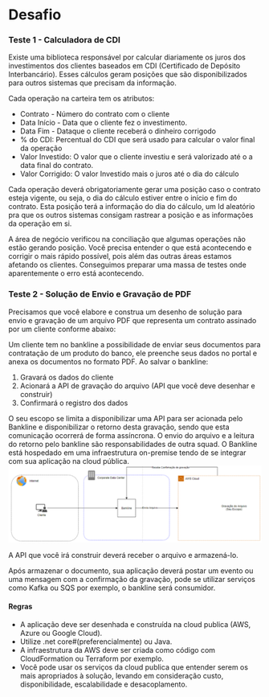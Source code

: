 # Desafio

### Teste 1 - Calculadora de CDI
Existe uma biblioteca responsável por calcular diariamente os juros dos investimentos dos clientes baseados em CDI (Certificado de Depósito Interbancário). Esses cálculos geram posições que são disponibilizados para outros sistemas que precisam da informação.

Cada operação na carteira tem os atributos:
* Contrato - Número do contrato com o cliente
* Data Início - Data que o cliente fez o investimento.
* Data Fim - Dataque o cliente receberá o dinheiro corrigodo
* % do CDI: Percentual do CDI que será usado para calcular o valor final da operação
* Valor Investido: O valor que o cliente investiu e será valorizado até o a data final do contrato.
* Valor Corrigido: O valor Investido mais o juros até o dia do cálculo

Cada operação deverá obrigatoriamente gerar uma posição caso o contrato esteja vigente, ou seja, o dia do cálculo estiver entre o início e fim do contrato. Esta posição terá a informação do dia do cálculo, um Id aleatório pra que os outros sistemas consigam rastrear a posição e as informações da operação em si.

A área de negócio verificou na conciliação que algumas operações não estão gerando posição. Você precisa entender o que está acontecendo e corrigir o mais rápido possível, pois além das outras áreas estamos afetando os clientes. Conseguimos preparar uma massa de testes onde aparentemente o erro está acontecendo.


### Teste 2 - Solução de Envio e Gravação de PDF
Precisamos que você elabore e construa um desenho de solução para envio e gravação de um arquivo PDF que representa um contrato assinado por um cliente conforme abaixo:

Um cliente tem no bankline a possibilidade de enviar seus documentos para contratação de um produto do banco, ele preenche seus dados no portal e anexa os documentos no formato PDF. Ao salvar o bankline:
1. Gravará os dados do cliente
2. Acionará a API de gravação do arquivo (API que você deve desenhar e construir)
3. Confirmará o registro dos dados

O seu escopo se limita a disponibilizar uma API para ser acionada pelo Bankline e disponibilizar o retorno desta gravação, sendo que esta comunicação ocorrerá de forma assíncrona. O envio do arquivo e a leitura do retorno pelo bankline são responsabilidades de outra squad. O Bankline está hospedado em uma infraestrutura on-premise tendo de se integrar com sua aplicação na cloud pública.
![Diagrama](diagrama.png)

A API que você irá construir deverá receber o arquivo e armazená-lo.

Após armazenar o documento, sua aplicação deverá postar um evento ou uma mensagem com a confirmação da gravação, pode se utilizar serviços como Kafka ou SQS por exemplo, o bankline será consumidor.

#### Regras
* A aplicação deve ser desenhada e construída na cloud publica (AWS, Azure ou Google Cloud).
* Utilize .net core#(preferencialmente) ou Java.
* A infraestrutura da AWS deve ser criada como código com CloudFormation ou Terraform por exemplo.
* Você pode usar os serviços da cloud publica que entender serem os mais apropriados à solução, levando em consideração custo, disponibilidade, escalabilidade e desacoplamento.
